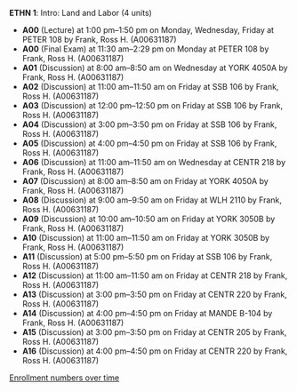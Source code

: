 **ETHN 1**: Intro: Land and Labor (4 units)

- **A00** (Lecture) at 1:00 pm–1:50 pm on Monday, Wednesday, Friday at PETER 108 by Frank, Ross H. (A00631187)
- **A00** (Final Exam) at 11:30 am–2:29 pm on Monday at PETER 108 by Frank, Ross H. (A00631187)
- **A01** (Discussion) at 8:00 am–8:50 am on Wednesday at YORK 4050A by Frank, Ross H. (A00631187)
- **A02** (Discussion) at 11:00 am–11:50 am on Friday at SSB 106 by Frank, Ross H. (A00631187)
- **A03** (Discussion) at 12:00 pm–12:50 pm on Friday at SSB 106 by Frank, Ross H. (A00631187)
- **A04** (Discussion) at 3:00 pm–3:50 pm on Friday at SSB 106 by Frank, Ross H. (A00631187)
- **A05** (Discussion) at 4:00 pm–4:50 pm on Friday at SSB 106 by Frank, Ross H. (A00631187)
- **A06** (Discussion) at 11:00 am–11:50 am on Wednesday at CENTR 218 by Frank, Ross H. (A00631187)
- **A07** (Discussion) at 8:00 am–8:50 am on Friday at YORK 4050A by Frank, Ross H. (A00631187)
- **A08** (Discussion) at 9:00 am–9:50 am on Friday at WLH 2110 by Frank, Ross H. (A00631187)
- **A09** (Discussion) at 10:00 am–10:50 am on Friday at YORK 3050B by Frank, Ross H. (A00631187)
- **A10** (Discussion) at 11:00 am–11:50 am on Friday at YORK 3050B by Frank, Ross H. (A00631187)
- **A11** (Discussion) at 5:00 pm–5:50 pm on Friday at SSB 106 by Frank, Ross H. (A00631187)
- **A12** (Discussion) at 11:00 am–11:50 am on Friday at CENTR 218 by Frank, Ross H. (A00631187)
- **A13** (Discussion) at 3:00 pm–3:50 pm on Friday at CENTR 220 by Frank, Ross H. (A00631187)
- **A14** (Discussion) at 4:00 pm–4:50 pm on Friday at MANDE B-104 by Frank, Ross H. (A00631187)
- **A15** (Discussion) at 3:00 pm–3:50 pm on Friday at CENTR 205 by Frank, Ross H. (A00631187)
- **A16** (Discussion) at 4:00 pm–4:50 pm on Friday at CENTR 220 by Frank, Ross H. (A00631187)

[Enrollment numbers over time](./ETHN1.tsv)
